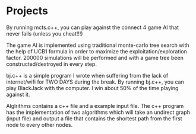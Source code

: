 # Projects

By running mcts.c++, you can play against the connect 4 game AI that never fails (unless you cheat!!!)

The game AI is implemented using traditional monte-carlo tree search with the help of UCB1 formula in order to maximize the exploitation/exploration factor. 200000 simulations will be performed and with a game tree been constructed/destroyed in every step. 



bj.c++ is a simple program I wrote when suffering from the lack of internet/wifi for TWO DAYS during the break.
By running bj.c++, you can play BlackJack with the computer. I win about 50% of the time playing against it. 



Alglrithms contains a c++ file and a example input file. The c++ program has the implementation of two algorithms which will take an undirect graph (input file) and output a file that contains the shortest path from the first node to every other nodes. 
